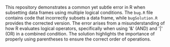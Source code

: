 This repository demonstrates a common yet subtle error in R when subsetting data frames using multiple logical conditions. The `bug.R` file contains code that incorrectly subsets a data frame, while `bugSolution.R` provides the corrected version. The error arises from a misunderstanding of how R evaluates logical operators, specifically when using '&' (AND) and '|' (OR) in a combined condition.  The solution highlights the importance of properly using parentheses to ensure the correct order of operations.